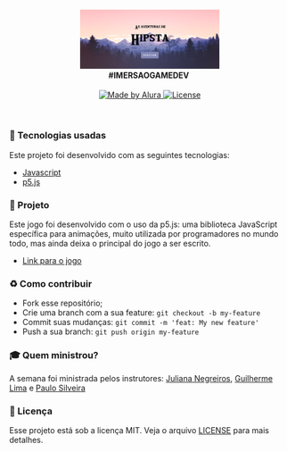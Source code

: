 <h4 align="center">
<img src="./img/Logo.png" width="250px" /><br>
 <b>#IMERSAOGAMEDEV</b> ️
</h4>
<p align="center">
  <a href="https://www.alura.com.br/">
    <img alt="Made by Alura" src="https://img.shields.io/badge/made%20by-Alura-blue">
  </a>
  <a>
    <a href="https://opensource.org/licenses/MIT">
    <img alt="License" 
    src="https://img.shields.io/badge/license-MIT-blue">
  </a>
</p>

<br>

### :rocket: Tecnologias usadas
Este projeto foi desenvolvido com as seguintes tecnologias:
- [Javascript](https://devdocs.io/javascript/)
-  [p5.js](https://p5js.org/)



### :muscle: Projeto

Este jogo foi desenvolvido com o uso da p5.js: uma biblioteca JavaScript específica para animações, muito utilizada por programadores no mundo todo, mas ainda deixa o principal do jogo a ser escrito. 

-  [Link para o jogo](https://editor.p5js.org/luidgisamuel/full/u-1vz4EQc)

### :recycle: Como contribuir

- Fork esse repositório;
- Crie uma branch com a sua feature: `git checkout -b my-feature`
- Commit suas mudanças: `git commit -m 'feat: My new feature'`
- Push a sua branch: `git push origin my-feature`

### :mortar_board: Quem ministrou?

A semana foi ministrada pelos instrutores: [Juliana Negreiros](https://twitter.com/juunegreiros), [Guilherme Lima](https://twitter.com/guilhermebzlima) e [Paulo Silveira](https://twitter.com/paulo_caelum)

### :memo: Licença

Esse projeto está sob a licença MIT. Veja o arquivo [LICENSE](LICENSE.md) para mais detalhes.


